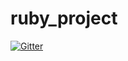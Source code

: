 # ruby_project

[![Gitter](https://badges.gitter.im/Join%20Chat.svg)](https://gitter.im/onedal/ruby_project?utm_source=badge&utm_medium=badge&utm_campaign=pr-badge&utm_content=badge)